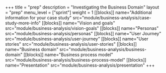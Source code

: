 +++
title = "prep"
description = "Investigating the Business Domain"
layout = "prep"
menu_level = ["sprint"]
weight = 1
[[blocks]]
name="Additional information for your case study"
src="module/business-analysis/case-study-more-info"
[[blocks]]
name="Vision and goals"
src="module/business-analysis/vision-goals"
[[blocks]]
name="Personas"
src="module/business-analysis/personas"
[[blocks]]
name="User Journey"
src="module/business-analysis/user-journey"
[[blocks]]
name="User stories"
src="module/business-analysis/user-stories"
[[blocks]]
name="Business domain"
src="module/business-analysis/business-domain"
[[blocks]]
name="Business process model"
src="module/business-analysis/business-process-model"
[[blocks]]
name="Presentation"
src="module/business-analysis/presentation"
+++